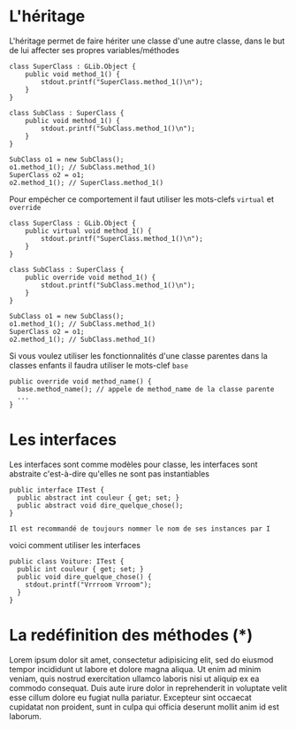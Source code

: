 # L'héritage

L'héritage permet de faire hériter une classe d'une autre classe, dans le but de lui affecter ses propres variables/méthodes

```vala
class SuperClass : GLib.Object {
    public void method_1() {
        stdout.printf("SuperClass.method_1()\n");
    }
}

class SubClass : SuperClass {
    public void method_1() {
        stdout.printf("SubClass.method_1()\n");
    }
}

SubClass o1 = new SubClass();
o1.method_1(); // SubClass.method_1()
SuperClass o2 = o1;
o2.method_1(); // SuperClass.method_1()
```

Pour empécher ce comportement il faut utiliser les mots-clefs `virtual` et `override`
```vala
class SuperClass : GLib.Object {
    public virtual void method_1() {
        stdout.printf("SuperClass.method_1()\n");
    }
}

class SubClass : SuperClass {
    public override void method_1() {
        stdout.printf("SubClass.method_1()\n");
    }
}

SubClass o1 = new SubClass();
o1.method_1(); // SubClass.method_1()
SuperClass o2 = o1;
o2.method_1(); // SubClass.method_1()
```

Si vous voulez utiliser les fonctionnalités d'une classe parentes dans la classes enfants il faudra utiliser le mots-clef `base`
```vala
public override void method_name() {
  base.method_name(); // appele de method_name de la classe parente
  ...
}
```

# Les interfaces

Les interfaces sont comme modèles pour classe, les interfaces sont abstraite c'est-à-dire qu'elles ne sont pas instantiables
```vala
public interface ITest {
  public abstract int couleur { get; set; }
  public abstract void dire_quelque_chose();
}
```
    Il est recommandé de toujours nommer le nom de ses instances par I
    
voici comment utiliser les interfaces
```vala
public class Voiture: ITest {
  public int couleur { get; set; }
  public void dire_quelque_chose() {
    stdout.printf("Vrrroom Vrroom");
  }
}
```

# La redéfinition des méthodes (\*)

Lorem ipsum dolor sit amet, consectetur adipisicing elit, sed do eiusmod tempor incididunt ut labore et dolore magna aliqua. Ut enim ad minim veniam, quis nostrud exercitation ullamco laboris nisi ut aliquip ex ea commodo consequat. Duis aute irure dolor in reprehenderit in voluptate velit esse cillum dolore eu fugiat nulla pariatur. Excepteur sint occaecat cupidatat non proident, sunt in culpa qui officia deserunt mollit anim id est laborum.
